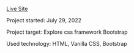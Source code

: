 <a href='https://edtechhome.netlify.app/'>Live Site</a>

Project started: July 29, 2022

Project target: Explore css framework Bootstrap

Used technology: HTML, Vanilla CSS, Bootstrap
